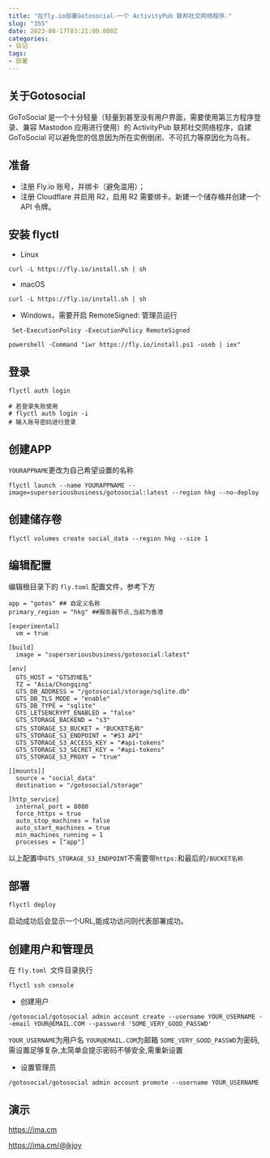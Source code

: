 ```yaml
---
title: "在fly.io部署Gotosocial-一个 ActivityPub 联邦社交网络程序."
slug: "355"
date: 2023-08-17T03:21:00.000Z
categories:
- 日记
tags:
- 部署
---
```


## 关于Gotosocial

GoToSocial 是一个十分轻量（轻量到甚至没有用户界面，需要使用第三方程序登录、兼容 Mastodon 应用进行使用）的 ActivityPub 联邦社交网络程序，自建 GoToSocial 可以避免您的信息因为所在实例倒闭、不可抗力等原因化为乌有。
## 准备
- 注册 Fly.io 账号，并绑卡（避免滥用）；
- 注册 Cloudflare 并启用 R2，启用 R2 需要绑卡。新建一个储存桶并创建一个 API 令牌。
## 安装 flyctl

- Linux
```
curl -L https://fly.io/install.sh | sh
```
- macOS
```
curl -L https://fly.io/install.sh | sh
```
- Windows，需要开启 RemoteSigned: 管理员运行
```
 Set-ExecutionPolicy -ExecutionPolicy RemoteSigned
```
```
powershell -Command "iwr https://fly.io/install.ps1 -useb | iex"
```
## 登录
```
flyctl auth login

# 若登录失败使用
# flyctl auth login -i 
# 输入账号密码进行登录
```
## 创建APP
`YOURAPPNAME`更改为自己希望设置的名称
```
flyctl launch --name YOURAPPNAME --image=superseriousbusiness/gotosocial:latest --region hkg --no-deploy
```
## 创建储存卷
```
flyctl volumes create social_data --region hkg --size 1
```
## 编辑配置
编辑根目录下的 `fly.toml` 配置文件，参考下方
```
app = "gotos" ## 自定义名称
primary_region = "hkg" ##服务器节点,当前为香港

[experimental]
  vm = true

[build]
  image = "superseriousbusiness/gotosocial:latest"

[env]
  GTS_HOST = "GTS的域名"
  TZ = "Asia/Chongqing"
  GTS_DB_ADDRESS = "/gotosocial/storage/sqlite.db"
  GTS_DB_TLS_MODE = "enable"
  GTS_DB_TYPE = "sqlite"
  GTS_LETSENCRYPT_ENABLED = "false"
  GTS_STORAGE_BACKEND = "s3"
  GTS_STORAGE_S3_BUCKET = "BUCKET名称"
  GTS_STORAGE_S3_ENDPOINT = "#S3 API"
  GTS_STORAGE_S3_ACCESS_KEY = "#api-tokens"
  GTS_STORAGE_S3_SECRET_KEY = "#api-tokens"
  GTS_STORAGE_S3_PROXY = "true"

[[mounts]]
  source = "social_data"
  destination = "/gotosocial/storage"

[http_service]
  internal_port = 8080
  force_https = true
  auto_stop_machines = false
  auto_start_machines = true
  min_machines_running = 1
  processes = ["app"]
```
以上配置中`GTS_STORAGE_S3_ENDPOINT`不需要带`https:`和最后的`/BUCKET名称`
## 部署
```
flyctl deploy
```
启动成功后会显示一个URL,能成功访问则代表部署成功。
## 创建用户和管理员
在 `fly.toml `文件目录执行
```
flyctl ssh console
```
-  创建用户
```
/gotosocial/gotosocial admin account create --username YOUR_USERNAME --email YOUR@EMAIL.COM --password 'SOME_VERY_GOOD_PASSWD'
```
`YOUR_USERNAME`为用户名
`YOUR@EMAIL.COM`为邮箱
`SOME_VERY_GOOD_PASSWD`为密码,需设置足够复杂,太简单会提示密码不够安全,需重新设置
- 设置管理员
```
/gotosocial/gotosocial admin account promote --username YOUR_USERNAME
```
## 演示

https://ima.cm

https://ima.cm/@jkjoy

